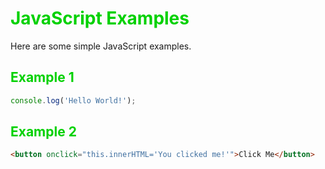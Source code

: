 # <span style="color: #00D100">JavaScript Examples</span>

Here are some simple JavaScript examples.

## <span style="color:#00D100">Example 1</span>
```javascript
console.log('Hello World!');
```

## <span style="color:#00D100">Example 2</span>
```html
<button onclick="this.innerHTML='You clicked me!'">Click Me</button>
```
